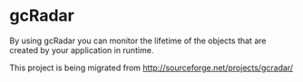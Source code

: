 gcRadar
=======

By using gcRadar you can monitor the lifetime of the objects that are created by your application in runtime.

This project is being migrated from http://sourceforge.net/projects/gcradar/

